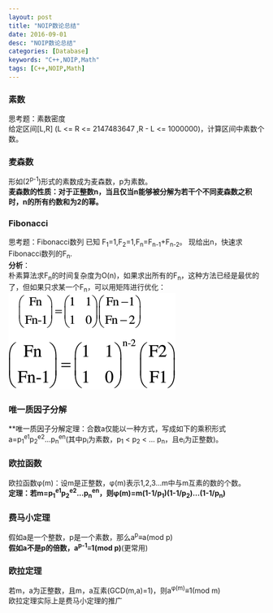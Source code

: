 ```yaml
---
layout: post
title: "NOIP数论总结"
date: 2016-09-01
desc: "NOIP数论总结"
categories: [Database]
keywords: "C++,NOIP,Math"
tags: [C++,NOIP,Math]
---
```


### 素数
思考题：素数密度  
给定区间[L,R] (L <= R <= 2147483647 ,R - L <= 1000000)，计算区间中素数个数。  

### 麦森数
形如(2<sup>p-1</sup>)形式的素数成为麦森数，p为素数。  
**麦森数的性质：对于正整数n，当且仅当n能够被分解为若干个不同麦森数之积时，n的所有约数和为2的幂。**  

### Fibonacci
思考题：Fibonacci数列
已知 F<sub>1</sub>=1,F<sub>2</sub>=1,F<sub>n</sub>=F<sub>n-1</sub>+F<sub>n-2</sub>。 现给出n，快速求Fibonacci数列的F<sub>n</sub>.  
**分析**：  
朴素算法求F<sub>n</sub>的时间复杂度为O(n)，如果求出所有的F<sub>n</sub>，这种方法已经是最优的了，但如果只求某一个F<sub>n</sub>，可以用矩阵进行优化：  
![alt text](/../static/img/blog/noip-math/Blog_Fib.png "fibonacci")

### 唯一质因子分解
**唯一质因子分解定理：合数a仅能以一种方式，写成如下的乘积形式  
a=p<sub>1</sub><sup>e1</sup>p<sub>2</sub><sup>e2</sup>...p<sub>n</sub><sup>en</sup>(其中p<sub>i</sub>为素数，p<sub>1</sub> < p<sub>2</sub> < ... p<sub>n</sub>，且e<sub>i</sub>为正整数)。  

### 欧拉函数
欧拉函数φ(m)：设m是正整数，φ(m)表示1,2,3...m中与m互素的数的个数。  
**定理：若m=p<sub>1</sub><sup>e1</sup>p<sub>2</sub><sup>e2</sup>...p<sub>n</sub><sup>en</sup>，则φ(m)=m(1-1/p<sub>1</sub>)(1-1/p<sub>2</sub>)...(1-1/p<sub>n</sub>)**  

### 费马小定理
假如a是一个整数，p是一个素数，那么a<sup>p</sup>≡a(mod p)  
**假如a不是p的倍数，a<sup>p-1</sup>≡1(mod p)**(更常用)  

### 欧拉定理
若m，a为正整数，且m，a互素(GCD(m,a)=1)，则a<sup>φ(m)</sup>≡1(mod m)  
欧拉定理实际上是费马小定理的推广  
